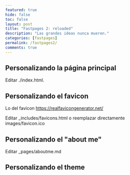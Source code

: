 ```yaml
---
featured: true
hide: false
toc: false
layout: post
title: "Fastpages 2: reloaded"
description: "Las grandes ideas nunca mueren."
categories: [fastpages]
permalink: /fastpages2/
comments: true
---
```


## Personalizando la página principal

Editar ./index.html.

## Personalizando el favicon

Lo del favicon https://realfavicongenerator.net/

Editar _includes/favicons.html o reemplazar directamente images/favicon.ico

## Personalizando el "about me"

Editar _pages/aboutme.md

## Personalizando el theme
